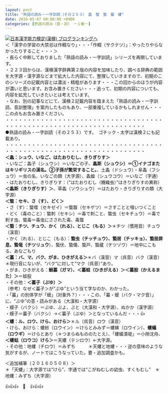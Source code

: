 ```yaml
---
layout: post
title: "熟語の読み・一字訓読（その２５３）　螽　螫　蟄　蟇　螻"
date: 2016-05-07 00:00:00 +0900
categories: [熟語の読み（音・訓）　ー１級－]
---
```


[![](/syuusyuu9701/assets/images/熟語の読み・一字訓読（その２５３）-螽-螫-蟄-蟇-螻-br_c_3028_1.gif)](http://blog.with2.net/link.php?1659096:3028 "日本漢字能力検定(漢検) ブログランキングへ")[日本漢字能力検定(漢検) ブログランキングへ](http://blog.with2.net/link.php?1659096:3028)  
＜「漢字の学習の大禁忌は作輟なり」・・・「作輟（サクテツ）」：やったりやらなかったりすること・・・＞  
・長らく中断しておりました「熟語の読み・一字訓読」シリーズを再開しています。  
・２２３回からは、漢検漢字辞典第２版の内容を加味したり、調べる辞典の範囲を大字源・漢字源などまで拡大した内容にて、整理していきますので、初期のこのシリーズの記載内容とは濃淡・精粗があります・・・この回からのほうが内容が濃いと思います。お含み置きください・・・追って、初期の内容についても、内容を拡充していきたいとは考えています。  
・なお、別の記事などにて、漢検２記載内容を踏まえた「熟語の読み・一字訓読、音訓整理」を案内したものもあり、一部重複しているかもしれません・・・この点もお含み置きください。  
・・・・・・・・・・・・・・・・・・・・・・・・・・・・・・・・・・・・・・・・・・・・・・・・・・・・・・・・・・・・・・・・・・・・  
●熟語の読み・一字訓読（その２５３）です。　ゴチック・太字は漢検２にも記載あり。  
・・・・・・・・・・・・・・・・・・・・・・・・・・・・・・・・・・・・・・・・・・・・・・・・・・・・・・・・・・・・・・・・・・・・  
**＜螽：シュウ、いなご、はたおりむし、きりぎりす＞**  
・いなご：螽子（シュウシ）＝いなごの子、**螽斯（シュウシ）＝①イナゴまたはキリギリスの漢名。②子孫が繁栄すること。**、土螽（ドシュウ）・阜螽（フシュウ）＝虫の名、いなごの類（大字源）、螽蝗（シュウコウ）＝いなご（字通）  
・はたおりむし、きりぎりす：（“はたおりむし（機織虫）”はきりぎりすの異称）**＜螽斯（きりぎりす）＞**、草螽（ソウシュウ）＝はたおり・きりぎりすの類（大字源）  
**＜螫：セキ、さ（す）、どく＞**  
・さ（す）：螫噬（セキゼイ）＝螫齧（セキゲツ）＝さすことと喰いつくこと  
・どく（毒のこと）：螫刺（セキシ）＝毒で刺こと、螫虫（セキチュウ）＝毒で刺す虫、螫毒＝毒虫にさされた毒、毒螫  
**＜蟄：チツ、チュウ、かく（れる）、とじこ（もる）＞**＊チツ（慣用音）チュウ（漢音）  
・かく（れる）、とじこ（もる）：**蟄虫（チッチュウ）、蟄居（チッキョ）、蟄居屏息、蟄竜（チツリュウ**）、蟄伏、蟄懐、蟄戸、蟄蔵（チツゾウ）＝地中にこもる、あなごもり  
**＜蟇：バ、マ、バク、がま、ひきがえる＞**＊バ（漢音）マ（呉音）バク（漢音）　＊現行音にないが、“バク”に対して“マク（呉音）”あり。  
・がま、ひきがえる：**蝦蟇（ガマ）、＜蟇蛙（ひきがえる）＞＜蟇股（かえるまた）＞**＝蛙股  
・その他：**＜蟇子（ぶゆ）＞**  
（参考）なぜ＜蟇子＞が“ぶゆ”という当て字なのか、わかった。  
・「蟇」の別体字が「蟆」（対象外？）・・・この、「蟇・蟆（バク・マク音）」に、“ぶゆ”の意・読みがある（大漢和・大字源）  
・蟆子（バクシ）＝ぶゆ、ぶよ、ぶと（大漢和・大字源）、ぬかか（漢字源）  
・蟆子＝蟇子（バクシ）→＜蟇子（ぶゆ）＞となっているんだ・・・👍  
**＜螻：ル、ロウ、けら、おけら＞**＊ル（呉音）ロウ（漢音）  
・けら、おけら：螻蚓（ロウイン）＝けらとみみず＝螻螾（ロウイン）、**螻蟻（ロウギ）**＝けらとあり（＊つまらぬもののたとえ）、「螻蟻潰堤」＝小隙沈舟、**＜螻蛄（ロウコ）けら＞**＝天螻（テンロウ）←大字源。  
・その他：地螻（チロウ）＝みずち　　　＊天螻と地螻・・・逆の意味のような気がするが、ノートではこうなっていた。要・追加調査かも。  
  
＜追加補筆（２０１６０５０８）＞  
＊「天螻」：大字源では“けら”、字通では“こがねむしの幼虫、すくもむし”　＊地螻：みずち（大字源）  
  
  
  
👍👍👍　🐒　👍👍👍  
  
  
  
  
  
  